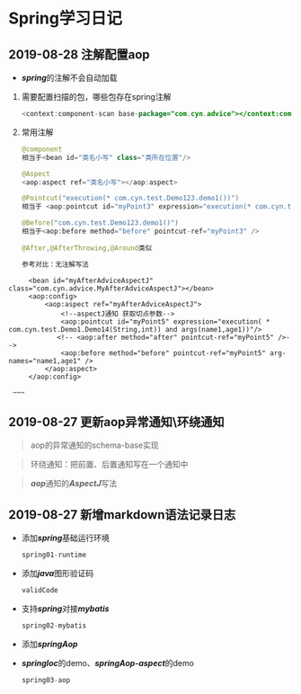 # Spring学习日记

## 2019-08-28 注解配置aop

*  ***spring***的注解不会自动加载

  1. 需要配置扫描的包，哪些包存在spring注解

     ~~~java
     <context:component-scan base-package="com.cyn.advice"></context:component-scan>
     ~~~

  2. 常用注解

     ~~~java
     @component
     相当于<bean id="类名小写" class="类所在位置"/>
     
     @Aspect
     <aop:aspect ref="类名小写"></aop:aspect>
     
     @Pointcut("execution(* com.cyn.test.Demo123.demo1())")
     相当于 <aop:pointcut id="myPoint3" expression="execution(* com.cyn.test.Demo123.demo1())"/>
     
     @Before("com.cyn.test.Demo123.demo1()")
     相当于<aop:before method="before" pointcut-ref="myPoint3" />
         
     @After,@AfterThrowing,@Around类似
     
     参考对比：无注解写法
<!--aspectJ普通通知的写法-->
         <bean id="myAfterAdviceAspectJ" class="com.cyn.advice.MyAfterAdviceAspectJ"></bean>
         <aop:config>
             <aop:aspect ref="myAfterAdviceAspectJ">
                 <!--aspectJ通知 获取切点参数-->
                 <aop:pointcut id="myPoint5" expression="execution( * com.cyn.test.Demo1.Demo14(String,int)) and args(name1,age1))"/>
                <!-- <aop:after method="after" pointcut-ref="myPoint5" />-->
                 <aop:before method="before" pointcut-ref="myPoint5" arg-names="name1,age1" />
             </aop:aspect>
         </aop:config>
     
     ~~~
     
     

## 2019-08-27  更新aop异常通知\环绕通知  

> aop的异常通知的schema-base实现

> 环绕通知：把前置、后置通知写在一个通知中

> ***aop***通知的***AspectJ***写法

## 2019-08-27  新增markdown语法记录日志

- 添加***spring***基础运行环境

  ```java
  spring01-runtime
  ```

  

- 添加***java***图形验证码

  ```java
  validCode
  ```

- 支持***spring***对接***mybatis***

  ```java
  spring02-mybatis
  ```

  

- 添加***springAop***

- ***springIoc***的demo、***springAop-aspect***的demo

  ```java
  spring03-aop
  ```
